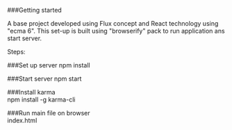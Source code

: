 ###Getting started

A base project developed using Flux concept and React technology using "ecma 6". 
This set-up is built using "browserify" pack to run application ans start server.

Steps:

###Set up server
npm install

###Start server
npm start

###Install karma  
npm install -g karma-cli

###Run main file on browser  
index.html
